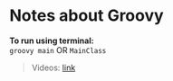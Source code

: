 # Notes about Groovy

**To run using terminal:**  
`groovy main` OR `MainClass`


> Videos: [link](https://www.youtube.com/playlist?list=PLhW3qG5bs-L8T6v6DgsZo93DgYDmOF9u4)
